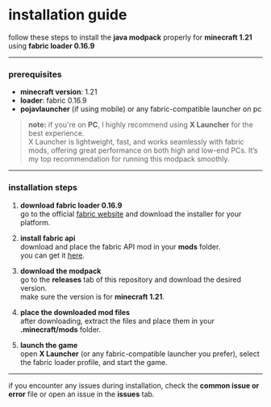# installation guide

follow these steps to install the **java modpack** properly for **minecraft 1.21** using **fabric loader 0.16.9**

---

### prerequisites

- **minecraft version**: 1.21
- **loader**: fabric 0.16.9
- **pojavlauncher** (if using mobile) or any fabric-compatible launcher on pc

> **note:** if you're on **PC**, I highly recommend using **X Launcher** for the best experience.  
X Launcher is lightweight, fast, and works seamlessly with fabric mods, offering great performance on both high and low-end PCs. It’s my top recommendation for running this modpack smoothly.

---

### installation steps

1. **download fabric loader 0.16.9**  
   go to the official [fabric website](https://fabricmc.net/use/) and download the installer for your platform.

2. **install fabric api**  
   download and place the fabric API mod in your **mods** folder.  
   you can get it [here](https://www.curseforge.com/minecraft/mc-mods/fabric-api).

3. **download the modpack**  
   go to the **releases** tab of this repository and download the desired version.  
   make sure the version is for **minecraft 1.21**.

4. **place the downloaded mod files**  
   after downloading, extract the files and place them in your **.minecraft/mods** folder.

5. **launch the game**  
   open **X Launcher** (or any fabric-compatible launcher you prefer), select the fabric loader profile, and start the game.

---

if you encounter any issues during installation, check the **common issue or error** file or open an issue in the **issues** tab.
